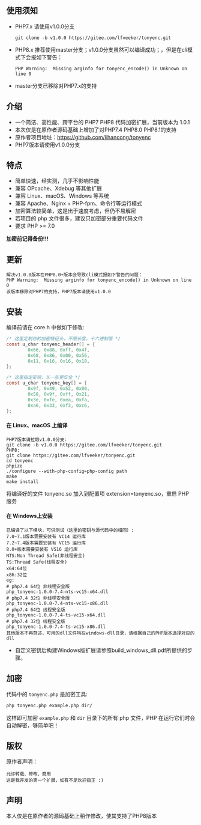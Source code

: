 ## 使用须知
- PHP7.x 请使用v1.0.0分支
  ```
  git clone -b v1.0.0 https://gitee.com/lfveeker/tonyenc.git
  ```
- PHP8.x 推荐使用master分支；v1.0.0分支虽然可以编译成功；，但是在cli模式下会报如下警告：
  ```
  PHP Warning:  Missing arginfo for tonyenc_encode() in Unknown on line 0
  ```
- master分支已移除对PHP7.x的支持 
## 介绍

- 一个简洁、高性能、跨平台的 PHP7 PHP8 代码加密扩展，当前版本为 1.0.1
- 本次仅是在原作者源码基础上增加了对PHP7.4 PHP8.0 PHP8.1的支持
- 原作者项目地址：https://github.com/lihancong/tonyenc
- PHP7版本请使用v1.0.0分支


## 特点

- 简单快速，经实测，几乎不影响性能
- 兼容 OPcache、Xdebug 等其他扩展
- 兼容 Linux、macOS、Windows 等系统
- 兼容 Apache、Nginx + PHP-fpm、命令行等运行模式
- 加密算法较简单，这是出于速度考虑，但仍不易解密
- 若项目的 php 文件很多，建议只加密部分重要代码文件
- 要求 PHP >= 7.0

**加密前记得备份!!!**

## 更新
```
解决v1.0.0版本在PHP8.0+版本会导致cli模式报如下警告的问题：
PHP Warning:  Missing arginfo for tonyenc_encode() in Unknown on line 0
该版本移除对PHP7的支持，PHP7版本请使用v1.0.0
```

## 安装

编译前请在 core.h 中做如下修改:
```c
/* 这里定制你的加密特征头，不限长度，十六进制哦 */
const u_char tonyenc_header[] = {
        0x66, 0x88, 0xff, 0x4f,
        0x68, 0x86, 0x00, 0x56,
        0x11, 0x16, 0x16, 0x18,
};

/* 这里指定密钥，长一些更安全 */
const u_char tonyenc_key[] = {
        0x9f, 0x49, 0x52, 0x00,
        0x58, 0x9f, 0xff, 0x21,
        0x3e, 0xfe, 0xea, 0xfa,
        0xa6, 0x33, 0xf3, 0xc6,
};
```

#### 在 Linux、macOS 上编译
```
PHP7版本请拉取v1.0.0分支:
git clone -b v1.0.0 https://gitee.com/lfveeker/tonyenc.git
PHP8:
git clone https://gitee.com/lfveeker/tonyenc.git
cd tonyenc
phpize
./configure --with-php-config=php-config path
make
make install
```
将编译好的文件 tonyenc.so 加入到配置项 extension=tonyenc.so，重启 PHP 服务
#### 在 Windows上安装
```
已编译了以下模块，可供测试（这里的密钥与源代码中的相同）:
7.0~7.1版本需要安装有 VC14 运行库
7.2~7.4版本需要安装有 VC15 运行库
8.0+版本需要安装有 VS16 运行库 
NTS:Non Thread Safe(非线程安全)
TS:Thread Safe(线程安全)
x64:64位
x86:32位
eg:
# php7.4 64位 非线程安全版
php_tonyenc-1.0.0-7.4-nts-vc15-x64.dll
# php7.4 32位 非线程安全版
php_tonyenc-1.0.0-7.4-nts-vc15-x86.dll
# php7.4 64位 线程安全版
php_tonyenc-1.0.0-7.4-ts-vc15-x64.dll
# php7.4 32位 线程安全版
php_tonyenc-1.0.0-7.4-ts-vc15-x86.dll
其他版本不再赘述，可用的dll文件均在windows-dll目录，请根据自己的PHP版本选择对应的dll
```
- 自定义密钥后构建Windows版扩展请参照build_windows_dll.pdf所提供的步骤。

## 加密

代码中的 `tonyenc.php` 是加密工具:
```bash
php tonyenc.php example.php dir/
```
这样即可加密 `example.php` 和 `dir` 目录下的所有 php 文件，PHP 在运行它们时会自动解密，够简单吧！

## 版权
原作者声明：
```
允许转载、修改、商用
这是我开发的第一个扩展，如有不足欢迎指正 :)
```
## 声明
本人仅是在原作者的源码基础上稍作修改，使其支持了PHP8版本
